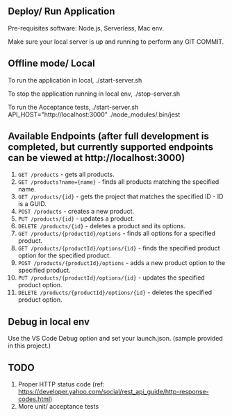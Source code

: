 ## Deploy/ Run Application

Pre-requisites software:
Node.js, Serverless, Mac env.

Make sure your local server is up and running to perform any GIT COMMIT.

## Offline mode/ Local

To run the application in local,
./start-server.sh

To stop the application running in local env,
./stop-server.sh

To run the Acceptance tests,
./start-server.sh
API_HOST="http://localhost:3000" ./node_modules/.bin/jest

## Available Endpoints (after full development is completed, but currently supported endpoints can be viewed at http://localhost:3000)

1. `GET /products` - gets all products.
2. `GET /products?name={name}` - finds all products matching the specified name.
3. `GET /products/{id}` - gets the project that matches the specified ID - ID is a GUID.
4. `POST /products` - creates a new product.
5. `PUT /products/{id}` - updates a product.
6. `DELETE /products/{id}` - deletes a product and its options.
7. `GET /products/{productId}/options` - finds all options for a specified product.
8. `GET /products/{productId}/options/{id}` - finds the specified product option for the specified product.
9. `POST /products/{productId}/options` - adds a new product option to the specified product.
10. `PUT /products/{productId}/options/{id}` - updates the specified product option.
11. `DELETE /products/{productId}/options/{id}` - deletes the specified product option.

## Debug in local env
Use the VS Code Debug option and set your launch.json. (sample provided in this project.)

## TODO
1. Proper HTTP status code (ref: https://developer.yahoo.com/social/rest_api_guide/http-response-codes.html)
2. More unit/ acceptance tests